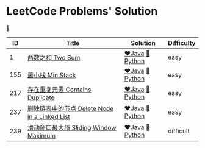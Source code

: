 # LeetCode Problems' Solution
:hear_no_evil:

|ID|Title|Solution|Difficulty
|---|---|---|---
|1|[两数之和 Two Sum](https://leetcode-cn.com/problems/two-sum/)|[:heart:Java](www.baidu.com)  [:blue_heart:Python](www.baidu.com)|easy
|155|[最小栈 Min Stack](https://leetcode-cn.com/problems/min-stack/)|[:heart:Java](https://github.com/wangxinyufighting/leetcode/blob/master/155/solution-155.java)  [:blue_heart:Python](https://github.com/wangxinyufighting/leetcode/blob/master/155/solution-155.py)|easy
|217|[存在重复元素 Contains Duplicate](https://leetcode-cn.com/problems/contains-duplicate/)|[:heart:Java](https://github.com/wangxinyufighting/leetcode/blob/master/217/solution-217.java)  [:blue_heart:Python](https://github.com/wangxinyufighting/leetcode/blob/master/217/solution-217.py)|easy
|237|[删除链表中的节点 Delete Node in a Linked List](https://leetcode-cn.com/problems/delete-node-in-a-linked-list/)|[:heart:Java](https://github.com/wangxinyufighting/leetcode/blob/master/237/solution-237.java)  [:blue_heart:Python](https://github.com/wangxinyufighting/leetcode/blob/master/237/solution-237.py)|easy
|239|[滑动窗口最大值 Sliding Window Maximum](https://leetcode-cn.com/problems/sliding-window-maximum/)|[:heart:Java](https://github.com/wangxinyufighting/leetcode/blob/master/239/solution-239.java)  [:blue_heart:Python](https://github.com/wangxinyufighting/leetcode/blob/master/217/solution-217.py)|difficult
